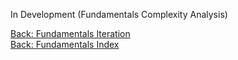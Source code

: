 In Development (Fundamentals Complexity Analysis)

[Back: Fundamentals Iteration](./1.3-Iteration.md)<br>
[Back: Fundamentals Index](./1-Index.md)<br>